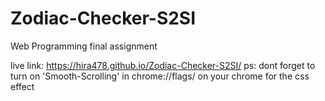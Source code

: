 # Zodiac-Checker-S2SI
Web Programming final assignment

live link: https://hira478.github.io/Zodiac-Checker-S2SI/
ps: dont forget to turn on 'Smooth-Scrolling' in chrome://flags/ on your chrome for the css effect
